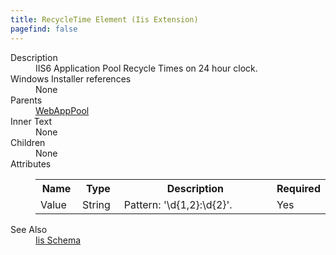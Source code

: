 ```yaml
---
title: RecycleTime Element (Iis Extension)
pagefind: false
---
```

<dl>
  <dt>Description</dt>
  <dd>IIS6 Application Pool Recycle Times on 24 hour clock.</dd>
  <dt>Windows Installer references</dt>
  <dd>None</dd>
  <dt>Parents</dt>
  <dd>
    <a href="../../iis/webapppool" class="extension">WebAppPool</a>
  </dd>
  <dt>Inner Text</dt>
  <dd>None</dd>
  <dt>Children</dt>
  <dd>None</dd>
  <dt>Attributes</dt>
  <dd>
    <table cellspacing="0" cellpadding="0" class="schema">
      <tr>
        <th width="15%">Name</th>
        <th width="15%">Type</th>
        <th width="65%">Description</th>
        <th width="15%">Required</th>
      </tr>
      <tr>
        <td>Value</td>
        <td>String</td>
        <td>Pattern: '\d{1,2}:\d{2}'.</td>
        <td>Yes</td>
      </tr>
    </table>
  </dd>
  <dt>See Also</dt>
  <dd>
    <a href="../">Iis Schema</a>
  </dd>
</dl>
